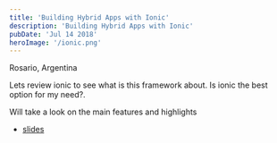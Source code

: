 ```yaml
---
title: 'Building Hybrid Apps with Ionic'
description: 'Building Hybrid Apps with Ionic'
pubDate: 'Jul 14 2018'
heroImage: '/ionic.png'
---
```


Rosario, Argentina

Lets review ionic to see what is this framework about. Is ionic the best option for my need?.

Will take a look on the main features and highlights
* [slides](https://docs.google.com/presentation/d/1iNZAWG8XecVqYQH87PJ3-SNd5pHFSpMcJswT5clKnn0/edit#slide=id.p1) 
